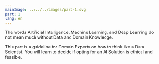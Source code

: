 ```yaml
---
mainImage: ../../../images/part-1.svg
part: 1
lang: en
---
```


<div class="intro">

The words Artificial Intelligence, Machine Learning, and Deep Learning do not mean much without Data and Domain Knowledge.

This part is a guideline for Domain Experts on how to think like a Data Scientist. You will learn to decide if opting for an AI Solution is ethical and feasible.

</div>
